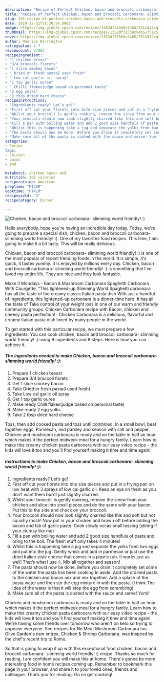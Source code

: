 ```yaml
---
description: "Recipe of Perfect Chicken, bacon and broccoli carbonara- slimming world friendly! :)"
title: "Recipe of Perfect Chicken, bacon and broccoli carbonara- slimming world friendly! :)"
slug: 545-recipe-of-perfect-chicken-bacon-and-broccoli-carbonara-slimming-world-friendly
date: 2020-12-31T11:30:54.806Z
image: https://img-global.cpcdn.com/recipes/1382df315b9c94b5/751x532cq70/chicken-bacon-and-broccoli-carbonara-slimming-world-friendly-recipe-main-photo.jpg
thumbnail: https://img-global.cpcdn.com/recipes/1382df315b9c94b5/751x532cq70/chicken-bacon-and-broccoli-carbonara-slimming-world-friendly-recipe-main-photo.jpg
cover: https://img-global.cpcdn.com/recipes/1382df315b9c94b5/751x532cq70/chicken-bacon-and-broccoli-carbonara-slimming-world-friendly-recipe-main-photo.jpg
author: Maurice Harrington
ratingvalue: 4.7
reviewcount: 37883
recipeingredient:
- "1 chicken breast"
- "3/4 broccoli florets"
- "1 slice smokey bacon"
- " Dried or fresh pastaI used fresh"
- " Low cal garlic oil spray"
- "1 tsp garlic ouree"
- " Chilli flakesjudge based on personal taste"
- "2 egg yolks"
- "2 tbsp dried hard cheese"
recipeinstructions:
- "Ingredients ready? Let’s go!"
- "First off cut your florets into bite size pieces and put in a frying pan on low heat with 3 sprays of low cal garlic oil. Keep an eye on them as you don’t want them burnt just slightly charred."
- "Whilst your broccoli is gently cooking, remove the sinew from your chicken and slice into small pieces and do the same with your bacon. Put this to the side and check on your broccoli."
- "Your broccoli should now look slightly charred like this and soft but not squishy mush! Now put in your chicken and brown off before adding the bacon and tsb of garlic paste. Cook slowly occasionall tossing (stiring if your clumsy like me)"
- "Fill a pan with boiling water and add 2 good size handfuls of pasta and bring to the boil. The fresh stuff only takes 4 minutes!"
- "Whilst this is happening take a jug and separate the yolks from two eggs and put into the jug. Gently whisk and add in parmesan or just use the dried Italian style cheese that comes in a plastic tub. It works just as well! That’s what I use :). Mix all together and season!"
- "The pasta should now be done. Before you drain it completely set some of the water the pasta has been cooking In aside. Add the drained pasta to the chicken and bacon mix and mix together. Add a splash of the pasta water and then stir the egg mixture in with the pasta. (I think The idea of the water is that it will stop the egg from scrambling)"
- "Make sure all of the pasta is coated with the sauce and serve! Yum!!"
categories:
- Recipe
tags:
- chicken
- bacon
- and

katakunci: chicken bacon and 
nutrition: 206 calories
recipecuisine: American
preptime: "PT35M"
cooktime: "PT41M"
recipeyield: "2"
recipecategory: Dinner

---
```



![Chicken, bacon and broccoli carbonara- slimming world friendly! :)](https://img-global.cpcdn.com/recipes/1382df315b9c94b5/751x532cq70/chicken-bacon-and-broccoli-carbonara-slimming-world-friendly-recipe-main-photo.jpg)

Hello everybody, hope you're having an incredible day today. Today, we're going to prepare a special dish, chicken, bacon and broccoli carbonara- slimming world friendly! :). One of my favorites food recipes. This time, I am going to make it a bit tasty. This will be really delicious.

Chicken, bacon and broccoli carbonara- slimming world friendly! :) is one of the most popular of recent trending foods in the world. It is simple, it's quick, it tastes yummy. It is enjoyed by millions every day. Chicken, bacon and broccoli carbonara- slimming world friendly! :) is something that I've loved my entire life. They are nice and they look fantastic.

Make It Mondays - Bacon &amp; Mushroom Carbonara Spaghetti Carbonara With Courgette. &#34;This lightened-up Slimming World Spaghetti carbonara has all the taste of the creamy classic Italian pasta dish With just a handful of ingredients, this lightened-up carbonara is a dinner-time hero. It has all the taste of Take control of your weight loss in one of our warm and friendly community groups. Chicken Carbonara recipe with Bacon, chicken and cheesy pasta perfection! · Chicken Carbonara is a delicious, flavorful and creamy Italian pasta dish loved by many people in the world.


To get started with this particular recipe, we must prepare a few ingredients. You can cook chicken, bacon and broccoli carbonara- slimming world friendly! :) using 9 ingredients and 8 steps. Here is how you can achieve it.

<!--inarticleads1-->

##### The ingredients needed to make Chicken, bacon and broccoli carbonara- slimming world friendly! :):

1. Prepare 1 chicken breast
1. Prepare 3/4 broccoli florets
1. Get 1 slice smokey bacon
1. Take  Dried or fresh pasta(I used fresh)
1. Take  Low cal garlic oil spray
1. Get 1 tsp garlic ouree
1. Make ready  Chilli flakes(judge based on personal taste)
1. Make ready 2 egg yolks
1. Take 2 tbsp dried hard cheese


Toss, then add cooked pasta and toss until combined. In a small bowl, beat together eggs, Parmesan, and parsley and season with salt and pepper. Chicken and mushroom carbonara is ready and on the table in half an hour which makes it the perfect midweek meal for a hungry family. Learn how to make this creamy chicken pasta carbonara with our easy video recipe - the kids will love it too and you&#39;ll find yourself making it time and time again! 

<!--inarticleads2-->

##### Instructions to make Chicken, bacon and broccoli carbonara- slimming world friendly! :):

1. Ingredients ready? Let’s go!
1. First off cut your florets into bite size pieces and put in a frying pan on low heat with 3 sprays of low cal garlic oil. Keep an eye on them as you don’t want them burnt just slightly charred.
1. Whilst your broccoli is gently cooking, remove the sinew from your chicken and slice into small pieces and do the same with your bacon. Put this to the side and check on your broccoli.
1. Your broccoli should now look slightly charred like this and soft but not squishy mush! Now put in your chicken and brown off before adding the bacon and tsb of garlic paste. Cook slowly occasionall tossing (stiring if your clumsy like me)
1. Fill a pan with boiling water and add 2 good size handfuls of pasta and bring to the boil. The fresh stuff only takes 4 minutes!
1. Whilst this is happening take a jug and separate the yolks from two eggs and put into the jug. Gently whisk and add in parmesan or just use the dried Italian style cheese that comes in a plastic tub. It works just as well! That’s what I use :). Mix all together and season!
1. The pasta should now be done. Before you drain it completely set some of the water the pasta has been cooking In aside. Add the drained pasta to the chicken and bacon mix and mix together. Add a splash of the pasta water and then stir the egg mixture in with the pasta. (I think The idea of the water is that it will stop the egg from scrambling)
1. Make sure all of the pasta is coated with the sauce and serve! Yum!!


Chicken and mushroom carbonara is ready and on the table in half an hour which makes it the perfect midweek meal for a hungry family. Learn how to make this creamy chicken pasta carbonara with our easy video recipe - the kids will love it too and you&#39;ll find yourself making it time and time again! We&#39;re having some friends over tomorrow who aren&#39;t on keto so trying to appease everyone. See recipes for No Meat Mushroom Carbonara too. Olive Garden&#39;s new entree, Chicken &amp; Shrimp Carbonara, was inspired by the chef&#39;s recent trip to Rome. 

So that is going to wrap it up with this exceptional food chicken, bacon and broccoli carbonara- slimming world friendly! :) recipe. Thanks so much for reading. I am confident you will make this at home. There's gonna be more interesting food in home recipes coming up. Remember to bookmark this page in your browser, and share it to your loved ones, friends and colleague. Thank you for reading. Go on get cooking!
